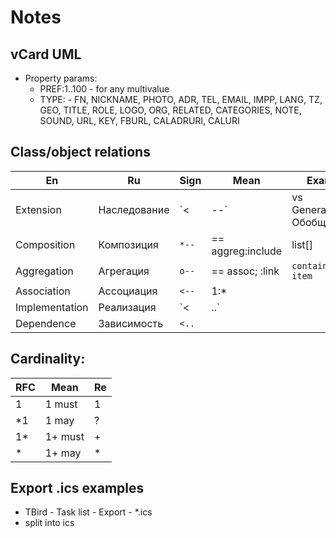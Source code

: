 # Notes

## vCard UML

- Property params:
  - PREF:1..100 - for any multivalue
  - TYPE: - FN, NICKNAME, PHOTO, ADR, TEL, EMAIL,
   IMPP, LANG, TZ, GEO, TITLE, ROLE, LOGO, ORG, RELATED, CATEGORIES, NOTE, SOUND, URL, KEY, FBURL, CALADRURI, CALURI

## Class/object relations

En          | Ru          | Sign  | Mean | Example
------------|-------------|-------|-----|---
Extension   | Наследование | `<|--`| vs Generalization/Обобщение | `Man <|-- Employee`
Composition | Композиция   | `*--` | == aggreg:include | list[]
Aggregation | Агрегация    | `o--` | == assoc; :link | `container < item`
Association | Ассоциация   | `<--` | 1:*
Implementation | Реализация   | `<|..`| | `class < i/f|abstract`
Dependence | Зависимость  | `<..` |

## Cardinality:

RFC | Mean   | Re
----|--------|---
 1  | 1 must | 1
\*1 | 1 may  | ?
1\* | 1+ must| +
\*  | 1+ may | *

## Export .ics examples
- TBird - Task list - Export - \*.ics
- split into <uid>ics


